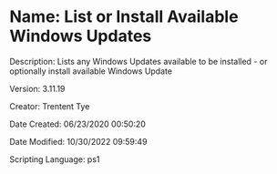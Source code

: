 ﻿# Name: List or Install Available Windows Updates

Description: Lists any Windows Updates available to be installed - or optionally install available Windows Update

Version: 3.11.19

Creator: Trentent Tye

Date Created: 06/23/2020 00:50:20

Date Modified: 10/30/2022 09:59:49

Scripting Language: ps1

